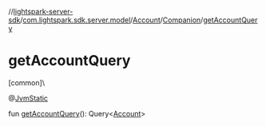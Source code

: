 //[lightspark-server-sdk](../../../../index.md)/[com.lightspark.sdk.server.model](../../index.md)/[Account](../index.md)/[Companion](index.md)/[getAccountQuery](get-account-query.md)

# getAccountQuery

[common]\

@[JvmStatic](https://kotlinlang.org/api/latest/jvm/stdlib/kotlin.jvm/-jvm-static/index.html)

fun [getAccountQuery](get-account-query.md)(): Query&lt;[Account](../index.md)&gt;
